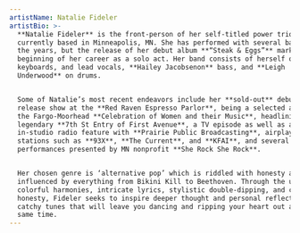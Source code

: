 ```yaml
---
artistName: Natalie Fideler
artistBio: >-
  **Natalie Fideler** is the front-person of her self-titled power trio
  currently based in Minneapolis, MN. She has performed with several bands over
  the years, but the release of her debut album **“Steak & Eggs”** marks the
  beginning of her career as a solo act. Her band consists of herself on guitar,
  keyboards, and lead vocals, **Hailey Jacobsenon** bass, and **Leigh
  Underwood** on drums.


  Some of Natalie’s most recent endeavors include her **sold-out** debut album
  release show at the **Red Raven Espresso Parlor**, being a selected artist for
  the Fargo-Moorhead **Celebration of Women and their Music**, headlining the
  legendary **7th St Entry of First Avenue**, a TV episode as well as an
  in-studio radio feature with **Prairie Public Broadcasting**, airplay on radio
  stations such as **93X**, **The Current**, and **KFAI**, and several feature
  performances presented by MN nonprofit **She Rock She Rock**.


  Her chosen genre is ‘alternative pop’ which is riddled with honesty and
  influenced by everything from Bikini Kill to Beethoven. Through the use of
  colorful harmonies, intricate lyrics, stylistic double-dipping, and cheeky
  honesty, Fideler seeks to inspire deeper thought and personal reflection via
  catchy tunes that will leave you dancing and ripping your heart out at the
  same time.
---
```



